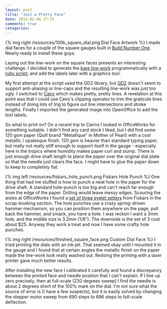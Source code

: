 ```yaml
---
layout: post
title: "Just a Pretty Face"
date: 2012-02-06 17:33
comments: true
categories: 
---
```


{% img right /resources/100k_square_dial.png Dial Face Artwork %}
I made dial faces for a couple of the square gauges built
in [Build Number One](/blog/2012/01/28/build-number-one/).  Nearly
ready to install these guys.  

Laying out the line-work on the square faces presents 
an interesting challenge.  I decided to generate the 
[bare line-work](https://github.com/clearwater/gaugette/blob/master/tools/square_dial/dial.png)
programmatically with a [ruby script](https://github.com/clearwater/gaugette/blob/master/tools/square_dial/dial.rb), and add the labels later with
a graphics tool.

My first attempt at the script used the GD2 library, but [GD2](http://gd2.rubyforge.org/rdoc/)
doesn't seem to support anti-aliasing or line-caps and the resulting line-work
was just too ugly.  I switched to [Cairo](http://rubyforge.org/projects/cairo/) which makes pretty, pretty lines.
A revelation at this point was that I could use Cairo's clipping operator to trim the graticule lines instead of doing lots of trig to figure out line 
intersections and stroke lengths.  Finally I imported the generated image into 
OpenOffice to add the text labels.

So what to print on?  On a recent trip to Cairns I looked in OfficeWorks
for something suitable.  I didn't find any card stock I liked, but
I did find some 120 gsm paper (Quill brand "Metallique" in Mother of Pearl) with a cool metallic / opalesque finish.
120 gsm is heavier than standard typing paper, but really not really stiff 
enough to support itself in the gauge - especially here in the tropics
where humidity makes paper curl and slump.  There is just enough
drive shaft length to place the paper over the original dial plate
so that the needle just clears the face.  I might have to glue the paper down to
keep to completely flat.

{% img left /resources/fiskars_hole_punch.png Fiskars Hole Punch %}
One thing that had me stuffed is how to punch a neat hole in the paper for
the drive shaft.  A standard hole-punch is too big and can't reach 
far enough from the edge of the paper.  Drilling would leave messy edges.  Scouring
the aisles at OfficeWorks I found a 
[set of three eyelet setters](http://www.fiskarscraft.eu/Products/Craft/Punches/Eyelet-Setter/Eyelet-Setter-Pack) from Fiskars in the scrap-booking section.  The hole punches use a crazy spring-driven hammer mechanism, so you can position them anywhere on the page, pull back the hammer, and smack, you have a hole.  I was reckon I want a 3mm hole, and the middle
size is 3.2mm (1/8").  The downside is the set of 3 cost about $25.  Anyway they work a treat and now 
I have some crafty hole punches.

{% img right /resources/finished_square_face.png Custom Dial Face %}
I tried printing the dials with an ink-jet.  That
seemed okay until I mounted it in the gauge and I found
that at certain angles the metallic finish
on the paper made the line-work look really washed out.  Redoing
the printing with a laser printer gave much better results.

After installing the new face I calibrated it carefully and found
a discrepancy between the printed face and needle position that I can't
explain.  If I line up zero precisely, then at full-scale (230 degrees 
sweep) I find the needle is about 2 degrees short of the 100% mark on
the dial.  I'm not sure what the source of error is (I have a few suspects), but it is easily
solved by changing the stepper motor sweep from 690 steps to 696 steps
to full-scale deflection.
